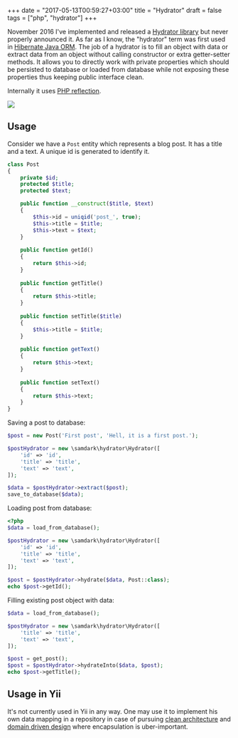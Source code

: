 +++
date = "2017-05-13T00:59:27+03:00"
title = "Hydrator"
draft = false
tags = ["php", "hydrator"]
+++

November 2016 I've implemented and released a [Hydrator library](https://github.com/samdark/hydrator) but never properly
announced it. As far as I know, the "hydrator" term was first used in [Hibernate Java ORM](http://hibernate.org/orm/).
The job of a hydrator is to fill an object with data or extract data from an object without calling constructor or extra
getter-setter methods. It allows you to directly work with private properties which should be persisted to database
or loaded from database while not exposing these properties thus keeping public interface clean.

Internally it uses [PHP reflection](http://php.net/manual/en/book.reflection.php).

![](/img/posts/hydration.png)

## Usage

Consider we have a `Post` entity which represents a blog post. It has a title and a text. A unique id is generated to
identify it.

```php
class Post
{
    private $id;
    protected $title;
    protected $text;

    public function __construct($title, $text)
    {
        $this->id = uniqid('post_', true);
        $this->title = $title;
        $this->text = $text;
    }
   
    public function getId()
    {
        return $this->id;
    }
    
    public function getTitle()
    {
        return $this->title;
    }
    
    public function setTitle($title)
    {
        $this->title = $title;
    }
    
    public function getText()
    {
        return $this->text;
    }
    
    public function setText()
    {
        return $this->text;
    }
}
```

Saving a post to database:

```php
$post = new Post('First post', 'Hell, it is a first post.');

$postHydrator = new \samdark\hydrator\Hydrator([
    'id' => 'id',
    'title' => 'title',
    'text' => 'text',
]);

$data = $postHydrator->extract($post);
save_to_database($data);
```

Loading post from database:

```php
<?php
$data = load_from_database();

$postHydrator = new \samdark\hydrator\Hydrator([
    'id' => 'id',
    'title' => 'title',
    'text' => 'text',
]);

$post = $postHydrator->hydrate($data, Post::class);
echo $post->getId();
```

Filling existing post object with data:

```php
$data = load_from_database();

$postHydrator = new \samdark\hydrator\Hydrator([
    'title' => 'title',
    'text' => 'text',
]);

$post = get_post();
$post = $postHydrator->hydrateInto($data, $post);
echo $post->getTitle();
``` 

## Usage in Yii

It's not currently used in Yii in any way. One may use it to implement his own data mapping
in a repository in case of pursuing
[clean architecture](https://8thlight.com/blog/uncle-bob/2012/08/13/the-clean-architecture.html)
and [domain driven design](https://en.wikipedia.org/wiki/Domain-driven_design) where encapsulation is uber-important.
